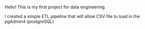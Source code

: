 Hello! This is my first project for data engineering.

I created a simple ETL pipeline that will allow CSV file to load in the pgAdmin4 (postgreSQL)